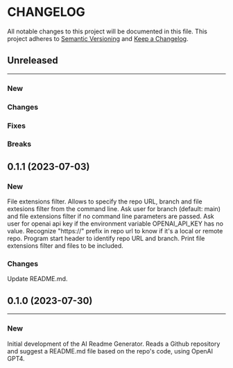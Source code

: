 # CHANGELOG

All notable changes to this project will be documented in this file.
This project adheres to [Semantic Versioning](http://semver.org/) and [Keep a Changelog](http://keepachangelog.com/).



## Unreleased
---

### New

### Changes

### Fixes

### Breaks


## 0.1.1 (2023-07-03)

### New
File extensions filter.
Allows to specify the repo URL, branch and file extesions filter from the command line.
Ask user for branch (default: main) and file extensions filter if no command line parameters are passed.
Ask user for openai api key if the environment variable OPENAI_API_KEY has no value.
Recognize "https://" prefix in repo url to know if it's a local or remote repo.
Program start header to identify repo URL and branch.
Print file extensions filter and files to be included.

### Changes

Update README.md.


## 0.1.0 (2023-07-30)
---

### New
Initial development of the AI Readme Generator. Reads a Github repository and suggest a README.md file based on the repo's code, using OpenAI GPT4.
